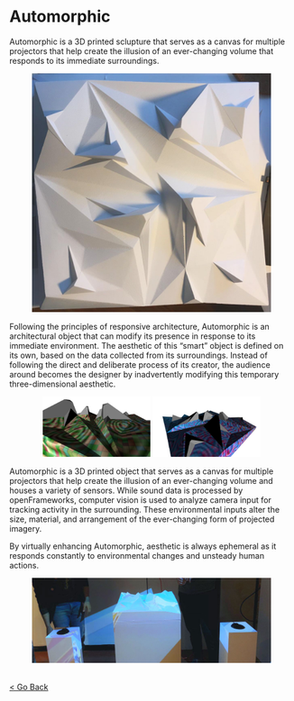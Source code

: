 <!--
title: "Automorphic"
date:  "2019-09-19"
display: true
weight: 1
-->

# Automorphic

Automorphic is a 3D printed sclupture that serves as a canvas for multiple projectors that help create the illusion of an ever-changing volume that responds to its immediate surroundings.


<div class="line-group"> 

<figure class="proj_img proj_img_sideL" style="text-align: center">
    <img class="p_capture" src="./model.jpg" alt="Automorphic physical model">
</figure>

<p>Following the principles of responsive architecture, Automorphic is an architectural object that can modify its presence in response to its immediate environment. The aesthetic of this “smart” object is defined on its own, based on the data collected from its surroundings. Instead of following the direct and deliberate process of its creator, the audience around becomes the designer by inadvertently modifying this temporary three-dimensional aesthetic.</p>
</div>

<figure class="proj_img proj_img_center" style="text-align: center; display: block;">
	<img class="p_detail" style="width:45%;" src="./render_01.png" alt="Render example 1"> 
	<img class="p_detail" style="width:45%;" src="./render_02.png" alt="Render example 2">
</figure>

Automorphic is a 3D printed object that serves as a canvas for multiple projectors that help create the illusion of an ever-changing volume and houses a variety of sensors. While sound data is processed by openFrameworks, computer vision is used to analyze camera input for tracking activity in the surrounding. These environmental inputs alter the size, material, and arrangement of the ever-changing form of projected imagery.

By virtually enhancing Automorphic, aesthetic is always ephemeral as it responds constantly to environmental changes and unsteady human actions.

<figure class="proj_img proj_img_full" style="text-align: center">
    <img class="p_capture" src="./setup.jpg" alt="Automorphic setup process">
</figure>

<br><a href="#" onClick="history.go(-1);return true;">\< Go Back</a>
